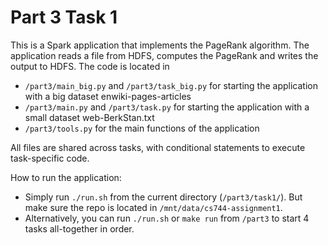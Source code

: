 # Part 3 Task 1

This is a Spark application that implements the PageRank algorithm. The application reads a file from HDFS, computes the PageRank and writes the output to HDFS. The code is located in

- `/part3/main_big.py` and `/part3/task_big.py` for starting the application with a big dataset enwiki-pages-articles
- `/part3/main.py` and `/part3/task.py` for starting the application with a small dataset web-BerkStan.txt
- `/part3/tools.py` for the main functions of the application

All files are shared across tasks, with conditional statements to execute task-specific code.

How to run the application: 

- Simply run `./run.sh` from the current directory (`/part3/task1/`). But make sure the repo is located in `/mnt/data/cs744-assignment1`.
- Alternatively, you can run `./run.sh` or `make run` from `/part3` to start 4 tasks all-together in order.